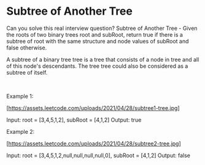 # Subtree of Another Tree

Can you solve this real interview question? Subtree of Another Tree - Given the roots of two binary trees root and subRoot, return true if there is a subtree of root with the same structure and node values of subRoot and false otherwise.

A subtree of a binary tree tree is a tree that consists of a node in tree and all of this node's descendants. The tree tree could also be considered as a subtree of itself.

 

Example 1:

[https://assets.leetcode.com/uploads/2021/04/28/subtree1-tree.jpg]


Input: root = [3,4,5,1,2], subRoot = [4,1,2]
Output: true


Example 2:

[https://assets.leetcode.com/uploads/2021/04/28/subtree2-tree.jpg]


Input: root = [3,4,5,1,2,null,null,null,null,0], subRoot = [4,1,2]
Output: false